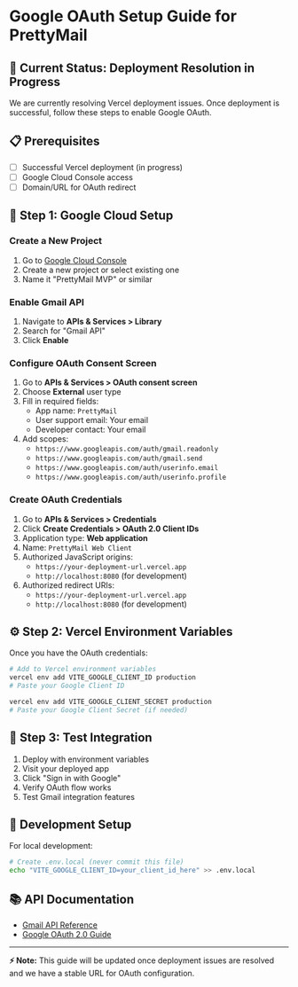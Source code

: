 # Google OAuth Setup Guide for PrettyMail

## 🚧 **Current Status: Deployment Resolution in Progress**

We are currently resolving Vercel deployment issues. Once deployment is successful, follow these steps to enable Google OAuth.

## 📋 **Prerequisites**
- [ ] Successful Vercel deployment (in progress)
- [ ] Google Cloud Console access
- [ ] Domain/URL for OAuth redirect

## 🔧 **Step 1: Google Cloud Setup**

### Create a New Project
1. Go to [Google Cloud Console](https://console.cloud.google.com/)
2. Create a new project or select existing one
3. Name it "PrettyMail MVP" or similar

### Enable Gmail API
1. Navigate to **APIs & Services > Library**
2. Search for "Gmail API"
3. Click **Enable**

### Configure OAuth Consent Screen
1. Go to **APIs & Services > OAuth consent screen**
2. Choose **External** user type
3. Fill in required fields:
   - App name: `PrettyMail`
   - User support email: Your email
   - Developer contact: Your email
4. Add scopes:
   - `https://www.googleapis.com/auth/gmail.readonly`
   - `https://www.googleapis.com/auth/gmail.send`
   - `https://www.googleapis.com/auth/userinfo.email`
   - `https://www.googleapis.com/auth/userinfo.profile`

### Create OAuth Credentials
1. Go to **APIs & Services > Credentials**
2. Click **Create Credentials > OAuth 2.0 Client IDs**
3. Application type: **Web application**
4. Name: `PrettyMail Web Client`
5. Authorized JavaScript origins:
   - `https://your-deployment-url.vercel.app`
   - `http://localhost:8080` (for development)
6. Authorized redirect URIs:
   - `https://your-deployment-url.vercel.app`
   - `http://localhost:8080` (for development)

## ⚙️ **Step 2: Vercel Environment Variables**

Once you have the OAuth credentials:

```bash
# Add to Vercel environment variables
vercel env add VITE_GOOGLE_CLIENT_ID production
# Paste your Google Client ID

vercel env add VITE_GOOGLE_CLIENT_SECRET production  
# Paste your Google Client Secret (if needed)
```

## 🧪 **Step 3: Test Integration**

1. Deploy with environment variables
2. Visit your deployed app
3. Click "Sign in with Google"
4. Verify OAuth flow works
5. Test Gmail integration features

## 🔧 **Development Setup**

For local development:

```bash
# Create .env.local (never commit this file)
echo "VITE_GOOGLE_CLIENT_ID=your_client_id_here" >> .env.local
```

## 📚 **API Documentation**

- [Gmail API Reference](https://developers.google.com/gmail/api)
- [Google OAuth 2.0 Guide](https://developers.google.com/identity/protocols/oauth2)

---

**⚡ Note:** This guide will be updated once deployment issues are resolved and we have a stable URL for OAuth configuration.
